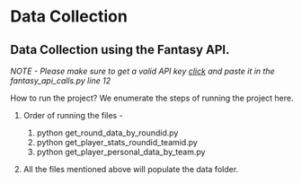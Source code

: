 # Data Collection

## Data Collection using the Fantasy API.

*NOTE - Please make sure to get a valid API key [click](https://fantasydata.com/) and paste it in the fantasy_api_calls.py line 12*

How to run the project?
We enumerate the steps of running the project here.

1. Order of running the files - 
    1. python get_round_data_by_roundid.py
    2. python get_player_stats_roundid_teamid.py
    3. python get_player_personal_data_by_team.py

2. All the files mentioned above will populate the data folder.
    


